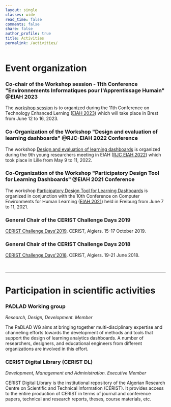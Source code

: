 ```yaml
---
layout: single
classes: wide
read_time: false
comments: false
share: false
author_profile: true
title: Activities
permalink: /activities/
---
```


# Event organization
### Co-chair of the Workshop session -  11th Conference "Environnements Informatiques pour l'Apprentissage Humain"  @EIAH 2023
The [workshop session](https://eiah2023.sciencesconf.org/resource/page/id/17)  is to organized during the 11th Conference on Technology Enhanced Lerning ([EIAH 2023](https://eiah2023.sciencesconf.org)) which will take place in Brest from June 12 to 16, 2023. 

### Co-Organization of the Workshop "Design and evaluation of learning dashboards"  @RJC-EIAH 2022 Conference
The workshop [Design and evaluation of learning dashboards](https://padlad.github.io/RJC-EIAH2022/) is organized during the 9th young researchers meeting in EIAH ([RJC EIAH 2022](https://rjc-eiah-2022.univ-lille.fr/)) which took place in Lille from May 9 to 11, 2022. 

### Co-Organization of the Workshop "Participatory Design Tool for Learning Dashboards" @EIAH 2021 Conference
The workshop [Participatory Design Tool for Learning Dashboards](https://padlad.github.io/EIAH2021/) is organized in conjunction with the 10th Conference on Computer Environments for Human Learning ([EIAH 2021](https://blog.hepfr.ch/eiah2021/)) held in Freiburg from June 7 to 11, 2021. 

### General Chair of the CERIST Challenge Days 2019
 [CERIST Challenge Days'2019](http://challenge.cerist.dz/2019/). CERIST, Algiers. 15-17 October 2019.


### General Chair of the CERIST Challenge Days 2018
[CERIST Challenge Days'2018](http://challenge.cerist.dz/2018/). CERIST, Algiers. 19-21 June 2018.

<br/>
<hr/>

# Participation in scientific activities
### PADLAD Working group
*Research, Design, Development. Member*

The PaDLAD WG aims at bringing together multi-disciplinary expertise and channeling efforts towards the development of methods and tools that support the design of learning analytics dashboards. A number of researchers, designers, and educational engineers from different organizations are involved in this effort. 

### CERIST Digital Library (CERIST DL)
*Development, Management and Administration. Executive Member*

CERIST Digital Library is the institutional repository of the Algerian Research Centre on Scientific and Technical Information (CERIST). It provides access to the entire production of CERIST in terms of journal and conference papers, technical and research reports, theses, course materials, etc.
